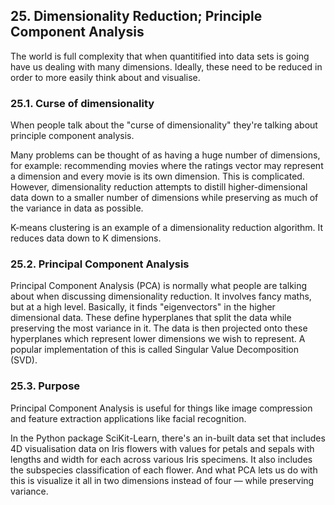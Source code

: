 ## 25. Dimensionality Reduction; Principle Component Analysis

The world is full complexity that when quantitified into data sets is going have us dealing with many dimensions. Ideally, these need to be reduced in order to more easily think about and visualise.

### 25.1. Curse of dimensionality

When people talk about the "curse of dimensionality" they're talking about principle component analysis.

Many problems can be thought of as having a huge number of dimensions, for example: recommending movies where the ratings vector may represent a dimension and every movie is its own dimension. This is complicated. However, dimensionality reduction attempts to distill higher-dimensional data down to a smaller number of dimensions while preserving as much of the variance in data as possible.

K-means clustering is an example of a dimensionality reduction algorithm. It reduces data down to K dimensions.

### 25.2. Principal Component Analysis

Principal Component Analysis (PCA) is normally what people are talking about when discussing dimensionality reduction. It involves fancy maths, but at a high level. Basically, it finds "eigenvectors" in the higher dimensional data. These define hyperplanes that split the data while preserving the most variance in it. The data is then projected onto these hyperplanes which represent lower dimensions we wish to represent. A popular implementation of this is called Singular Value Decomposition (SVD).

### 25.3. Purpose

Principal Component Analysis is useful for things like image compression and feature extraction applications like facial recognition.

In the Python package SciKit-Learn, there's an in-built data set that includes 4D visualisation data on Iris flowers with values for petals and sepals with lengths and width for each across various Iris specimens. It also includes the subspecies classification of each flower. And what PCA lets us do with this is visualize it all in two dimensions instead of four — while preserving variance.
